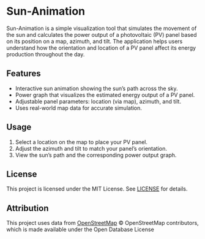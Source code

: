# Sun-Animation

Sun-Animation is a simple visualization tool that simulates the movement of the sun and calculates the power output of a photovoltaic (PV) panel based on its position on a map, azimuth, and tilt. The application helps users understand how the orientation and location of a PV panel affect its energy production throughout the day.

## Features

- Interactive sun animation showing the sun’s path across the sky.
- Power graph that visualizes the estimated energy output of a PV panel.
- Adjustable panel parameters: location (via map), azimuth, and tilt.
- Uses real-world map data for accurate simulation.

## Usage

1. Select a location on the map to place your PV panel.
2. Adjust the azimuth and tilt to match your panel’s orientation.
3. View the sun’s path and the corresponding power output graph.

## License

This project is licensed under the MIT License. See [LICENSE](LICENSE) for details.

## Attribution

This project uses data from [OpenStreetMap](https://www.openstreetmap.org/copyright) © OpenStreetMap contributors, which is made available under the Open Database License
